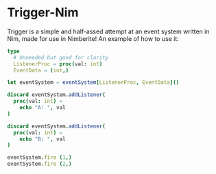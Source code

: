 # Trigger-Nim
Trigger is a simple and half-assed attempt at an event system written in Nim, made for use in Nimberite! An example of
how to use it:
```nim
type
  # Unneeded but good for clarity
  ListenerProc = proc(val: int)
  EventData = (int,)

let eventSystem = eventSystem[ListenerProc, EventData]()

discard eventSystem.addListener(
  proc(val: int) =
    echo "A: ", val
)

discard eventSystem.addListener(
  proc(val: int) =
    echo "B: ", val
)

eventSystem.fire (1,)
eventSystem.fire (2,)
```

